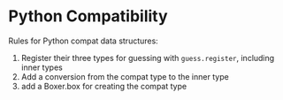 # Python Compatibility

Rules for Python compat data structures:


1. Register their three types for guessing with `guess.register`, including inner types
2. Add a conversion from the compat type to the inner type
3. add a Boxer.box for creating the compat type
